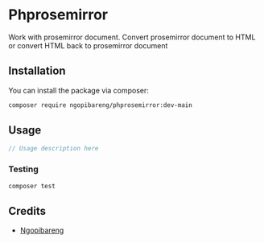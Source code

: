 # Phprosemirror

Work with prosemirror document. Convert prosemirror document to HTML or convert HTML back to prosemirror document

## Installation

You can install the package via composer:

```bash
composer require ngopibareng/phprosemirror:dev-main
```

## Usage

``` php
// Usage description here
```

### Testing

``` bash
composer test
```

## Credits

- [Ngopibareng](https://github.com/ngopibareng)
